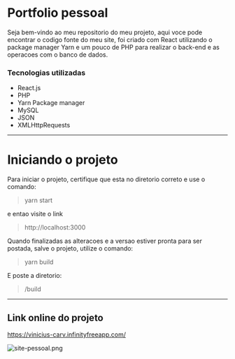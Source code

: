 # Portfolio pessoal
Seja bem-vindo ao meu repositorio do meu projeto, aqui voce pode encontrar o codigo fonte do meu site, foi criado com React utilizando o package manager Yarn e um pouco de PHP para realizar o back-end e as operacoes com o banco de dados.

### Tecnologias utilizadas
- React.js
- PHP
- Yarn Package manager
- MySQL
- JSON
- XMLHttpRequests

  
-------------------
# Iniciando o projeto
Para iniciar o projeto, certifique que esta no diretorio correto e use o comando:
> yarn start

e entao visite o link
> http://localhost:3000

Quando finalizadas as alteracoes e a versao estiver pronta para ser postada, salve o projeto, utilize o comando:
> yarn build

E poste a diretorio:

> /build

------------
## Link online do projeto


https://vinicius-carv.infinityfreeapp.com/

![site-pessoal.png](https://media.licdn.com/dms/image/D4D22AQH68xHQcwjyvQ/feedshare-shrink_800/0/1689695159343?e=1693440000&v=beta&t=e-3j6TLr9VyFQPTzvI_uod77IY-GAhHj7WfctGDuC6o)

